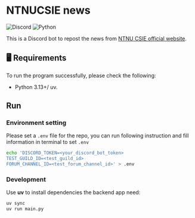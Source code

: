 # NTNUCSIE news
![Discord](https://img.shields.io/badge/Discord-7289DA.svg?logo=discord&logoColor=white&style=for-the-badge) ![Python](https://img.shields.io/badge/Python-14354C.svg?logo=python&logoColor=white&style=for-the-badge)  
  
This is a Discord bot to repost the news from [NTNU CSIE official website](https://www.csie.ntnu.edu.tw/index.php/news/).  

## 🖥️ Requirements 
To run the program successfully, please check the following:  
- Python 3.13+/ uv. 

## Run
### Environment setting
Please set a `.env` file for the repo, you can run following instruction and fill information in terminal to set `.env`

```sh
echo 'DISCORD_TOKEN=<your_discord_bot_token>
TEST_GUILD_ID=<test_guild_id>
FORUM_CHANNEL_ID=<test_forum_channel_id>' > .env
```

### Development
Use **uv** to install dependencies the backend app need:

```sh
uv sync
uv run main.py
```
